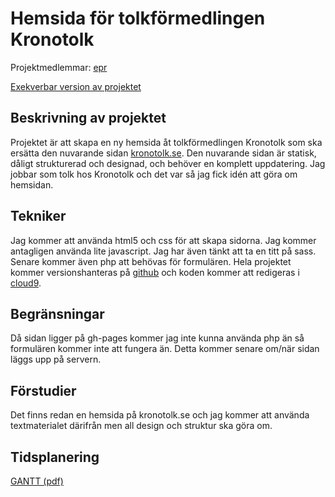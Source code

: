 # Hemsida för tolkförmedlingen Kronotolk
Projektmedlemmar: 
[epr](https://github.com/epr)

[Exekverbar version av projektet](http://epr.github.io/projekt)

## Beskrivning av projektet
Projektet är att skapa en ny hemsida åt tolkförmedlingen Kronotolk som ska ersätta den nuvarande sidan [kronotolk.se](http://kronotolk.se).
Den nuvarande sidan är statisk, dåligt strukturerad och designad, och behöver en komplett uppdatering.
Jag jobbar som tolk hos Kronotolk och det var så jag fick idén att göra om hemsidan.

## Tekniker
Jag kommer att använda html5 och css för att skapa sidorna. Jag kommer antagligen använda lite javascript.
Jag har även tänkt att ta en titt på sass. Senare kommer även php att behövas för formulären.
Hela projektet kommer versionshanteras på [github](https://github.com) och koden kommer att redigeras i [cloud9](https://c9.io).

## Begränsningar
Då sidan ligger på gh-pages kommer jag inte kunna använda php än så formulären kommer inte att fungera än. Detta kommer senare om/när sidan läggs upp på servern.

## Förstudier
Det finns redan en hemsida på kronotolk.se och jag kommer att använda textmaterialet därifrån men all design och struktur ska göra om.

## Tidsplanering
[GANTT (pdf)](GANTT.pdf)


